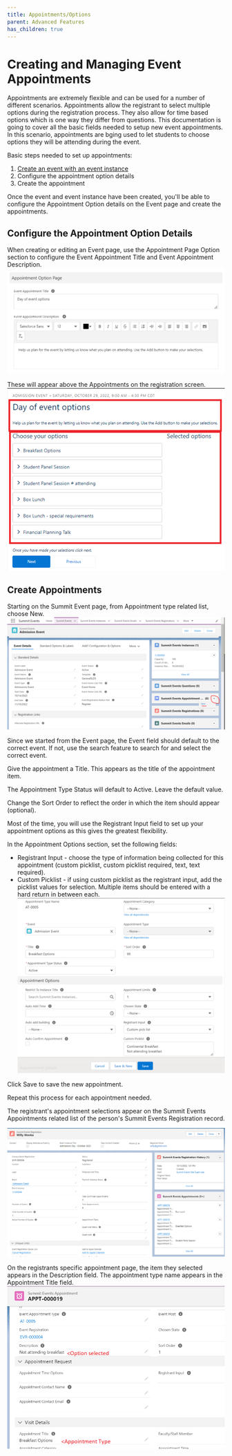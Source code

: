 ```yaml
---
title: Appointments/Options
parent: Advanced Features
has_children: true
---
```



# Creating and Managing Event Appointments

Appointments are extremely flexible and can be used for a number of different scenarios.  Appointments allow the registrant to select multiple options during the registration process.  They also allow for time based options which is one way they differ from questions.   This documentation is going to cover all the basic fields needed to setup new event appointments.   In this scenario, appointments are bging used to let students to choose options they will be attending during the event.

Basic steps needed to set up appointments:
1. [Create an event with an event instance](https://sfdo-community-sprints.github.io/summit-events-app-documentation/docs/Getting-Started/create-basic-event/)
2. Configure the appointment option details
3. Create the appointment


Once the event and event instance have been created, you'll be able to configure the Appointment Option details on the Event page and create the appointments.

## Configure the Appointment Option Details
When creating or editing an Event page, use the Appointment Page Option section to configure the Event Appointment Title and Event Appointment Description.  
![Appointment Option Details fields](../images/AppointOptionHeader.PNG)

These will appear above the Appointments on the registration screen.
![Appointment Options Details Screenshot](../images/AppointOptionHeaderRegScreenv3.PNG)

## Create Appointments
Starting on the Summit Event page, from Appointment type related list, choose New.
![New Appointment Button](../images/CreateNewAppointmentRec1.PNG)

Since we started from the Event page, the Event field should default to the correct event.  If not, use the search feature to search for and select the correct event.

Give the appointment a Title.  This appears as the title of the appointment item.

The Appointment Type Status will default to Active.  Leave the default value.

Change the Sort Order to reflect the order in which the item should appear (optional).

Most of the time, you will use the Registrant Input field to set up your appointment options as this gives the greatest flexibility.

In the Appointment Options section, set the following fields:
* Registrant Input - choose the type of information being collected for this appointment (custom picklist, custom picklist required, text, text required).
* Custom Picklist - if using custom picklist as the registrant input, add the picklist values for selection.  Multiple items should be entered with a hard return in between each.
![Appointment Options Fields](../images/AppointSetup_NewApp_P1.PNG)

Click Save to save the new appointment.

Repeat this process for each appointment needed.  

The registrant's appointment selections appear on the Summit Events Appointments related list of the person's Summit Events Registration record.

![Summit Events Appointment Reg Relate dList](../images/Appoint-RegRec.PNG)

On the registrants specific appointment page, the item they selected appears in the Description field.  The appointment type name appears in the Appointment Title field.
![Appointment Screen Items](../images/CreateNewAppointmentRegData.PNG)


